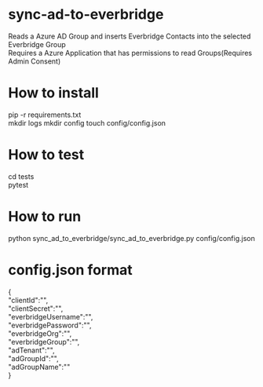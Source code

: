# sync-ad-to-everbridge
Reads a Azure AD Group and inserts Everbridge Contacts into the selected Everbridge Group <br/>
Requires a Azure Application that has permissions to read Groups(Requires Admin Consent)

# How to install
pip -r requirements.txt <br/>
mkdir logs
mkdir config
touch config/config.json
# How to test
cd tests <br/>
pytest

# How to run
python sync_ad_to_everbridge/sync_ad_to_everbridge.py config/config.json
# config.json format
{ <br/>
	"clientId":"", <br/>
	"clientSecret":"", <br/>
	"everbridgeUsername":"", <br/>
	"everbridgePassword":"", <br/>
	"everbridgeOrg":"", <br/>
	"everbridgeGroup":"", <br/>
	"adTenant":"", <br/>
	"adGroupId":"", <br/>
	"adGroupName":"" <br/>
}
